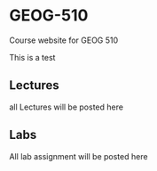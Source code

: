 # GEOG-510
Course website for GEOG 510

This is a test

## Lectures

all Lectures will be posted here
## Labs

All lab assignment will be posted here

